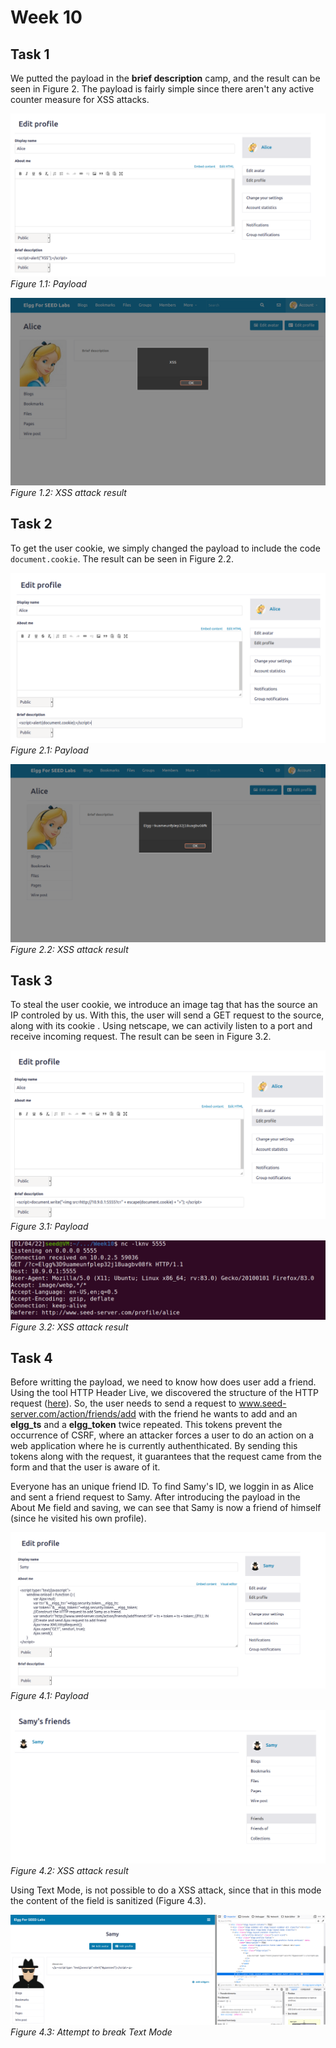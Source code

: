 # Week 10

## Task 1

We putted the payload in the **brief description** camp, and the result can be seen in Figure 2. The payload is fairly simple since there aren't any active counter measure for XSS attacks.

![Task 1.1](../Week10/img/task_1_1.PNG)
*Figure 1.1: Payload*

![Task 1.2](../Week10/img/task_1_2.PNG)
*Figure 1.2: XSS attack result*

## Task 2
To get the user cookie, we simply changed the payload to include the code `document.cookie`. The result can be seen in Figure 2.2.

![Task 2.1](../Week10/img/task_2_1.PNG)
*Figure 2.1: Payload*

![Task 2.2](../Week10/img/task_2_2.PNG)
*Figure 2.2: XSS attack result*

## Task 3
To steal the user cookie, we introduce an image tag that has the source an IP controled by us. With this, the user will send a GET request to the source, along with its cookie . Using netscape, we can activily listen to a port and receive incoming request. The result can be seen in Figure 3.2.

![Task 3.1](../Week10/img/task_3_1.PNG)
*Figure 3.1: Payload*

![Task 3.2](../Week10/img/task_3_2.PNG)
*Figure 3.2: XSS attack result*


## Task 4
Before writting the payload, we need to know how does user add a friend. Using the tool HTTP Header Live, we discovered the structure of the HTTP request ([here](../Week10/tasks/http_req.txt)). So, the user needs to send a request to www.seed-server.com/action/friends/add with the friend he wants to add and an **elgg_ts** and a **elgg_token** twice repeated. This tokens prevent the occurrence of CSRF, where an attacker forces a user to do an action on a web application where he is currently authenthicated. By sending this tokens along with the request, it guarantees that the request came from the form and that the user is aware of it.

Everyone has an unique friend ID. To find Samy's ID, we loggin in as Alice and sent a friend request to Samy.
After introducing the payload in the About Me field and saving, we can see that Samy is now a friend of himself (since he visited his own profile).

![Task 4.1](../Week10/img/task_4_1.PNG)
*Figure 4.1: Payload*

![Task 4.2](../Week10/img/task_4_2.PNG)
*Figure 4.2: XSS attack result*

Using Text Mode, is not possible to do a XSS attack, since that in this mode the content of the field is sanitized (Figure 4.3).

![Task 4.3](../Week10/img/task_4_3.PNG)
*Figure 4.3: Attempt to break Text Mode*
